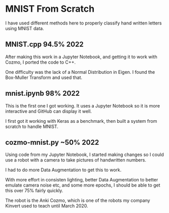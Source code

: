 # MNIST From Scratch
I have used different methods here to properly classify hand written letters using MNIST data.

## MNIST.cpp 94.5% 2022
After making this work in a Jupyter Notebook, and getting it to work with Cozmo, I ported the code to C++.

One difficulty was the lack of a Normal Distribution in Eigen. I found the Box-Muller Transform and used that.

## mnist.ipynb 98% 2022
This is the first one I got working. It uses a Jupyter Notebook so it is more interactive and GitHub can display it well.
 
I first got it working with Keras as a benchmark, then built a system from scratch to handle MNIST.

## cozmo-mnist.py ~50% 2022
Using code from my Jupyter Notebook, I started making changes so I could use a robot with a camera to take pictures of handwritten numbers.

I had to do more Data Augmentation to get this to work.

With more effort in consisten lighting, better Data Augmentation to better emulate camera noise etc, and some more epochs, I should be able to get this over 75% fairly quickly.

The robot is the Anki Cozmo, which is one of the robots my company Kinvert used to teach until March 2020.